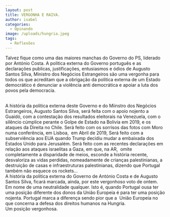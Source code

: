 ```yaml
---
layout: post
title: VERGONHA E RAIVA.
author: isabel
categories:
  - Opinando
image: /uploads/hungria.jpeg
tags:
  - Reflexões
---
```

Talvez fique como uma das maiores manchas do Governo do PS, liderado por Ant&oacute;nio Costa. A politica externa do Governo portugu&ecirc;s e as declara&ccedil;&otilde;es publicas, justifica&ccedil;&otilde;es, entusiasmos e &oacute;dios de Augusto Santos Silva, Ministro dos Neg&oacute;cios Estrangeiros s&atilde;o uma vergonha para todos os que acreditam que a obriga&ccedil;&atilde;o da politica externa de um Estado democr&aacute;tico é denunciar a viol&ecirc;ncia anti democr&aacute;tica e apoiar a luta dos povos pela democracia.<br>&nbsp;

A hist&oacute;ria da politica externa deste Governo e do Miinstro dos Neg&oacute;cios Estrangeiros, Augusto Santos Silva, ser&aacute; feita com o apoio nojento a Guaid&oacute;, com a contesta&ccedil;&atilde;o dos resultados eleitorais na Venezuela, com o sil&ecirc;ncio c&uacute;mplice perante o Golpe de Estado na Bolivia em 2019, e os ataques da Direita no Chile. Ser&aacute; feito com os sorrisos das fotos com Moro numa confer&ecirc;ncia, em Lisboa,&nbsp; em Abril de 2019, Ser&aacute; feito com a subservi&ecirc;ncia aos EUA quando Trump decidiu mudar a embaixada dos Estados Unido para Jerusalém. Ser&aacute; feito com as recentes declara&ccedil;&otilde;es em rela&ccedil;&atilde;o aos ataques israelitas a Gaza, em que, na AR,&nbsp; omite completamente a disparidade de meios, esconde a hist&oacute;ria recente, desvaloriza as vidas perdidas, nomeadamente de crian&ccedil;as palestinianas, a destrui&ccedil;&atilde;o de casas e infraestruturas palestinianas, dizendo que Portugal também n&atilde;o esquece os rockets…<br>A hist&oacute;ria da politica externa do Governo de Ant&oacute;nio Costa e de Augusto Santos Silva, ficar&aacute; marcada, ainda, por este vergonhoso voto de ontem. Em nome de uma neutralidade qualquer. Isto é, quando Portugal ousa ter uma posi&ccedil;&atilde;o diferente dos donos da Uni&atilde;o Europeia é para ter uma posi&ccedil;&atilde;o nojenta. Portugal marca a diferen&ccedil;a sendo pior que a&nbsp; Uni&atilde;o Europeia no que concerna a defesa dos direitos humanos na Hungria.<br>Um posi&ccedil;&atilde;o vergonhosa.<br><br>&nbsp;
